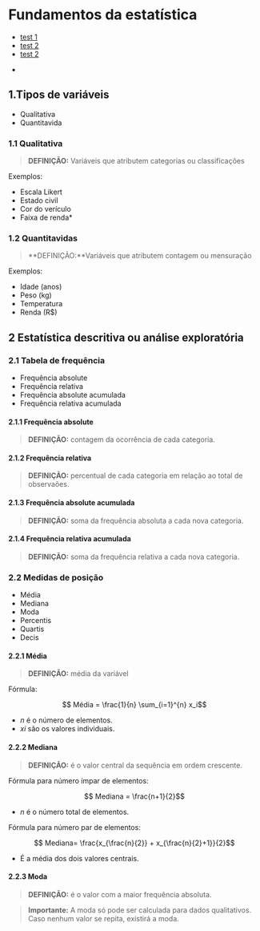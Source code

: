 # Fundamentos da estatística
- [test 1](####_2.2.3_Moda)
- [test 2](####_223_Moda)
- [test 2](####_2)

<ul styles="">
    <li></li>
</ul>

## 1.Tipos de variáveis
- Qualitativa 
- Quantitavida

### 1.1 Qualitativa

> **DEFINIÇÃO:** Variáveis que atributem categorias ou classificações

Exemplos:
- Escala Likert
- Estado civil
- Cor do verículo
- Faixa de renda*
    
### 1.2 Quantitavidas

> **DEFINIÇÃO:**Variáveis que atributem contagem ou mensuração
    
Exemplos:
- Idade (anos)
- Peso (kg)
- Temperatura
- Renda (R$)
    
## 2 Estatística descritiva ou análise exploratória

### 2.1 Tabela de frequência
- Frequência absolute
- Frequência relativa
- Frequência absolute acumulada
- Frequência relativa acumulada


#### 2.1.1 Frequência absolute
> **DEFINIÇÃO:** contagem da ocorrência de cada categoria.

#### 2.1.2 Frequência relativa

> **DEFINIÇÃO:** percentual de cada categoria em relação ao total de observaões.

#### 2.1.3 Frequência absolute acumulada

> **DEFINIÇÃO:** soma da frequência absoluta a cada nova categoria.


#### 2.1.4 Frequência relativa acumulada

> **DEFINIÇÃO:** soma da frequência relativa a cada nova categoria.


### 2.2 Medidas de posição

- Média
- Mediana
- Moda
- Percentis
- Quartis
- Decis


#### 2.2.1 Média

> **DEFINIÇÃO:** média da variável

Fórmula:

```math
    Média = \frac{1}{n} \sum_{i=1}^{n} x_i
```

- _n_ é o número de elementos.
- _xi_ são os valores individuais.


#### 2.2.2 Mediana

> **DEFINIÇÃO:** é o valor central da sequência em ordem crescente.

Fórmula para número ímpar de elementos:

```math
    Mediana = \frac{n+1}{2}
```
- _n_ é o número total de elementos.

Fórmula para número par de elementos:

```math
    Mediana= \frac{x_{\frac{n}{2}} + x_{\frac{n}{2}+1}}{2}
```

- É a média dos dois valores centrais.


#### 2.2.3 Moda

> **DEFINIÇÃO:** é o valor com a maior frequência absoluta.

> **Importante:** A moda só pode ser calculada para dados qualitativos. Caso nenhum valor se repita, existirá a moda.